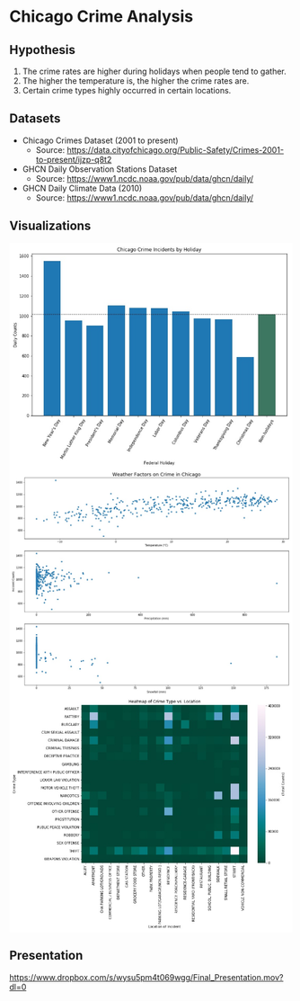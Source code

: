 # Chicago Crime Analysis

## Hypothesis
1) The crime rates are higher during holidays when people tend to gather.
2) The higher the temperature is, the higher the crime rates are.
3) Certain crime types highly occurred in certain locations.

## Datasets
- Chicago Crimes Dataset (2001 to present)
  - Source: https://data.cityofchicago.org/Public-Safety/Crimes-2001-to-present/ijzp-q8t2
- GHCN Daily Observation Stations Dataset
  - Source: https://www1.ncdc.noaa.gov/pub/data/ghcn/daily/
- GHCN Daily Climate Data (2010)
  - Source: https://www1.ncdc.noaa.gov/pub/data/ghcn/daily/

## Visualizations
<img src="https://github.com/b02209015/IS590PR_Final_Project/blob/master/byHoliday.jpg" align="middle">
<img src="https://github.com/b02209015/IS590PR_Final_Project/blob/master/byWeather.jpg" align="middle">
<img src="https://github.com/b02209015/IS590PR_Final_Project/blob/master/heatTypeLoc.jpg" align="middle">

## Presentation
https://www.dropbox.com/s/wysu5pm4t069wgg/Final_Presentation.mov?dl=0
